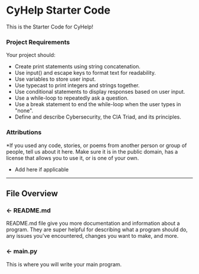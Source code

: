 # CyHelp Starter Code

This is the Starter Code for CyHelp!

### Project Requirements
Your project should:
- Create print statements using string concatenation.
- Use input() and escape keys to format text for readability.
- Use variables to store user input.
- Use typecast to print integers and strings together.
- Use conditional statements to display responses based on user input.
- Use a while-loop to repeatedly ask a question.
- Use a break statement to end the while-loop when the user types in "none".
- Define and describe Cybersecurity, the CIA Triad, and its principles.

###  Attributions
*If you used any code, stories, or poems from another person or group of people, tell us about it here. Make sure it is in the public domain, has a license that allows you to use it, or is one of your own. 
- Add here if applicable

---

## File Overview

### ← README.md

README.md file give you more documentation and information about a program. They are super helpful for describing what a program should do, any issues you've encountered, changes you want to make, and more. 

### ← main.py
This is where you will write your main program.